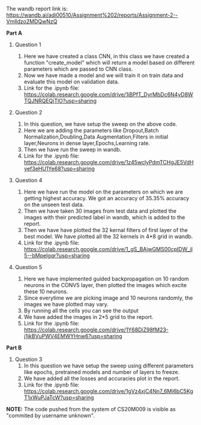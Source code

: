 The wandb report link is: https://wandb.ai/adi00510/Assignment%202/reports/Assignment-2--Vmlldzo2MDQwNzQ

**Part A**
1. Question 1
    1. Here we have created a class CNN, in this class we have created a function "create_model" which will return a model based on different parameters which are passed to CNN class. 
    2. Now we have made a model and we will train it on train data and evaluate this model on validation data.
    3. Link for the .ipynb file: https://colab.research.google.com/drive/1iBPfT_DyrMbDc6N4yD8WTQJNRQEQjTlO?usp=sharing
2. Question 2
    1. In this question, we have setup the sweep on the above code.
    2. Here we are adding the parameters like Dropout,Batch Normalization,Doubling,Data Augmentation,Filters in initial layer,Neurons in dense layer,Epochs,Learning rate.
    3. Then we have run the sweep in wandb.
    4. Link for the .ipynb file: https://colab.research.google.com/drive/1z45wclyPdmTCHgJE5VdHyef3eHU1Ye68?usp=sharing
3. Question 4
    1. Here we have run the model on the parameters on which we are getting highest accuracy. We got an accuracy of 35.35% accuracy on the unseen test data.
    2. Then we have taken 30 images from test data and plotted the images with their predicted label in wandb, which is added to the report.
    3. Then we have have plotted the 32 kernal filters of first layer of the best model. We have plotted all the 32 kernels in 4\*8 grid in wandb.
    4. Link for the .ipynb file: https://colab.research.google.com/drive/1_gS_BAjwGMS00cpIDW_il5--bMpelgqr?usp=sharing
    
 4. Question 5
    1. Here we have implemented guided backpropagation on 10 random neurons in the CONV5 layer, then plotted the images which excite these 10 neurons.
    2. Since everytime we are picking image  and 10 neurons randomly, the images we have plotted may vary.
    3. By running all the cells you can see the output
    4. We have added the images in 2\*5 grid to the report.
    5. Link for the .ipynb file: https://colab.research.google.com/drive/1Y68DiZ98fM23-j1jkBVuPWV4EMWYHnw6?usp=sharing

**Part B**
 1. Question 3
    1. In this question we have setup the sweep using different parameters like epochs, pretrained models and number of layers to freeze.
    2. We have added all the losses and accuracies plot in the report.
    3. Link for the .ipynb file: https://colab.research.google.com/drive/1gVz4xjC4Nn7_6Mi6bC5KgT1xWuPJaTcW?usp=sharing


**NOTE:** The code pushed from the system of CS20M009 is visible as "commited by username unknown".
